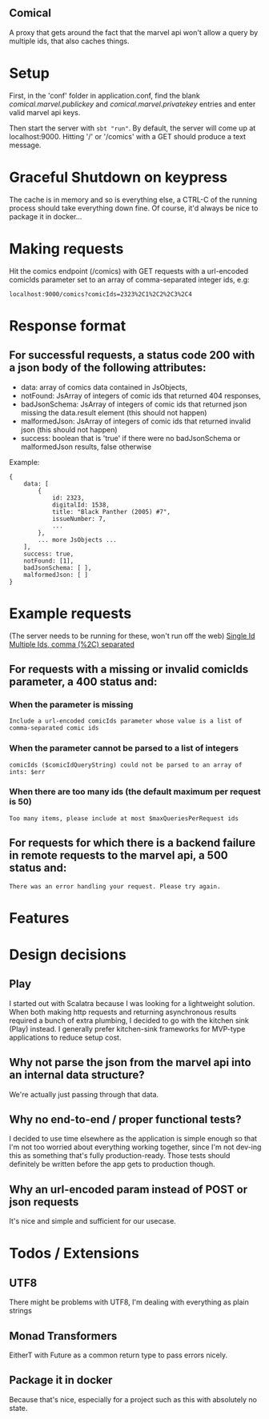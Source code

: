 Comical
-------
A proxy that gets around the fact that the marvel api won't allow a query
by multiple ids, that also caches things.

# Setup
First, in the 'conf' folder in application.conf, find the blank 
*comical.marvel.publickey* and *comical.marvel.privatekey* entries and enter 
valid marvel api keys.

Then start the server with 
```sbt "run"```. 
By default, the server will come up at localhost:9000. Hitting '/' or '/comics'
with a GET should produce a text message.

# Graceful Shutdown on keypress
The cache is in memory and so is everything else, a CTRL-C of the running 
process should take everything down fine. Of course, it'd always be nice 
to package it in docker...

# Making requests
Hit the comics endpoint (/comics) with GET requests with a url-encoded comicIds parameter
set to an array of comma-separated integer ids, e.g:
```
localhost:9000/comics?comicIds=2323%2C1%2C2%2C3%2C4
```

# Response format
## For successful requests, a status code 200 with a json body of the following attributes:
- data: array of comics data contained in JsObjects,
- notFound: JsArray of integers of comic ids that returned 404 responses,
- badJsonSchema: JsArray of integers of comic ids that returned json missing the data.result element (this should not happen)
- malformedJson: JsArray of integers of comic ids that returned invalid json (this should not happen)
- success: boolean that is 'true' if there were no badJsonSchema or malformedJson results, false otherwise

Example:
```
{
    data: [
        {
            id: 2323,
            digitalId: 1538,
            title: "Black Panther (2005) #7",
            issueNumber: 7,
            ...
        },
        ... more JsObjects ...
    ],
    success: true,
    notFound: [1],
    badJsonSchema: [ ],
    malformedJson: [ ]
}
```

# Example requests
(The server needs to be running for these, won't run off the web)
[Single Id](http://localhost:9000/comics?comicIds=2)
[Multiple Ids, comma (%2C) separated](http://localhost:9000/comics?comicIds=2323%2C1%2C2%2C3%2C4%2C9999999)

## For requests with a missing or invalid comicIds parameter, a 400 status and:
### When the parameter is missing
```
Include a url-encoded comicIds parameter whose value is a list of comma-separated comic ids
```

### When the parameter cannot be parsed to a list of integers
```
comicIds ($comicIdQueryString) could not be parsed to an array of ints: $err
```

### When there are too many ids (the default maximum per request is 50)
```
Too many items, please include at most $maxQueriesPerRequest ids
```

## For requests for which there is a backend failure in remote requests to the marvel api, a 500 status and:
```
There was an error handling your request. Please try again.
```

# Features
## 

# Design decisions
## Play
I started out with Scalatra because I was looking for a lightweight solution. 
When both making http requests and returning asynchronous results required a bunch 
of extra plumbing, I decided to go with the kitchen sink (Play) instead. I generally
prefer kitchen-sink frameworks for MVP-type applications to reduce setup cost.

## Why not parse the json from the marvel api into an internal data structure?
We're actually just passing through that data. 

## Why no end-to-end / proper functional tests?
I decided to use time elsewhere as the application is simple enough so that I'm 
not too worried about everything working together, since I'm not dev-ing this 
as something that's fully production-ready. Those tests should definitely be written
before the app gets to production though.

## Why an url-encoded param instead of POST or json requests
It's nice and simple and sufficient for our usecase.

# Todos / Extensions
## UTF8
There might be problems with UTF8, I'm dealing with everything as plain strings

## Monad Transformers
EitherT with Future as a common return type to pass errors nicely.

## Package it in docker
Because that's nice, especially for a project such as this with absolutely 
no state.
